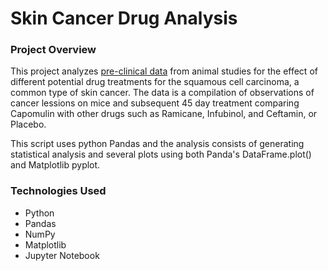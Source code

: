 # Skin Cancer Drug Analysis

### Project Overview

This project analyzes [pre-clinical data](Pymaceuticals/Data) from animal studies for the effect of different potential drug treatments for the squamous cell carcinoma, a common type of skin cancer. The data is a compilation of observations of cancer lessions on mice and subsequent 45 day treatment comparing Capomulin with other drugs such as Ramicane, Infubinol, and Ceftamin, or Placebo.

This script uses python Pandas and the analysis consists of generating statistical analysis and several plots using both Panda's DataFrame.plot() and Matplotlib pyplot.

### Technologies Used

- Python
- Pandas
- NumPy
- Matplotlib
- Jupyter Notebook
